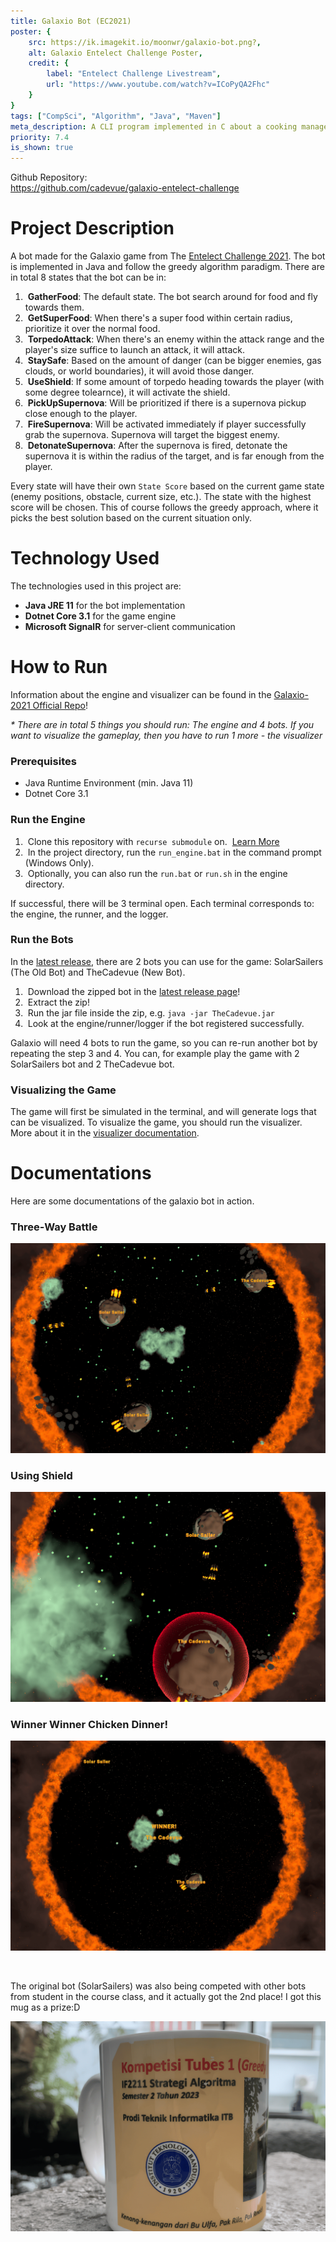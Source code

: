 ```yaml
---
title: Galaxio Bot (EC2021)
poster: {
    src: https://ik.imagekit.io/moonwr/galaxio-bot.png?,
    alt: Galaxio Entelect Challenge Poster,
    credit: {
        label: "Entelect Challenge Livestream",
        url: "https://www.youtube.com/watch?v=ICoPyQA2Fhc"
    }
}
tags: ["CompSci", "Algorithm", "Java", "Maven"]
meta_description: A CLI program implemented in C about a cooking management game! Player can move inside a map and interact with the environment, such as buying ingredients and cooking food. This game has no win condition. This is just simulation that focus on implementation of basic data structure and algorithm. Addin Munawwar (Cadevue).
priority: 7.4
is_shown: true
---
```


Github Repository: <br>
https://github.com/cadevue/galaxio-entelect-challenge
<br>

# Project Description 
A bot made for the Galaxio game from The [Entelect Challenge 2021](https://github.com/EntelectChallenge/2021-Galaxio). The bot is implemented in Java and follow the greedy algorithm paradigm. There are in total 8 states that the bot can be in:

1. &nbsp;**GatherFood**: The default state. The bot search around for food and fly towards them.
2. &nbsp;**GetSuperFood**: When there's a super food within certain radius, prioritize it over the normal food.
3. &nbsp;**TorpedoAttack**: When there's an enemy within the attack range and the player's size suffice to launch an attack, it will attack.
4. &nbsp;**StaySafe**: Based on the amount of danger (can be bigger enemies, gas clouds, or world boundaries), it will avoid those danger.
5. &nbsp;**UseShield**: If some amount of torpedo heading towards the player (with some degree tolearnce), it will activate the shield.
6. &nbsp;**PickUpSupernova**: Will be prioritized if there is a supernova pickup close enough to the player.
7. &nbsp;**FireSupernova**: Will be activated immediately if player successfully grab the supernova. Supernova will target the biggest enemy.
8. &nbsp;**DetonateSupernova**: After the supernova is fired, detonate the supernova it is within the radius of the target, and is far enough from the player.

Every state will have their own `State Score` based on the current game state (enemy positions, obstacle, current size, etc.). The state with the highest score will be chosen. This of course follows the greedy approach, where it picks the best solution based on the current situation only.

# Technology Used
The technologies used in this project are:
- **Java JRE 11** for the bot implementation
- **Dotnet Core 3.1** for the game engine
- **Microsoft SignalR** for server-client communication

# How to Run
Information about the engine and visualizer can be found in the [Galaxio-2021 Official Repo](https://github.com/EntelectChallenge/2021-Galaxio)!

*\* There are in total 5 things you should run: The engine and 4 bots. If you want to visualize the gameplay, then you have to run 1 more - the visualizer* 

### Prerequisites
- Java Runtime Environment (min. Java 11)
- Dotnet Core 3.1

### Run the Engine
1. &nbsp;Clone this repository with `recurse submodule` on. &nbsp;[Learn More](https://git-scm.com/book/en/v2/Git-Tools-Submodules)
2. &nbsp;In the project directory, run the `run_engine.bat` in the command prompt (Windows Only). 
3. &nbsp;Optionally, you can also run the `run.bat` or `run.sh` in the engine directory.

If successful, there will be 3 terminal open. Each terminal corresponds to: the engine, the runner, and the logger.

### Run the Bots
In the [latest release](https://github.com/cadevue/galaxio-entelect-challenge/releases/tag/v1.0.0), there are 2 bots you can use for the game: SolarSailers (The Old Bot) and TheCadevue (New Bot).

1. &nbsp;Download the zipped bot in the [latest release page](https://github.com/cadevue/galaxio-entelect-challenge/releases/tag/v1.0.0)!
2. &nbsp;Extract the zip!
3. &nbsp;Run the jar file inside the zip, e.g. `java -jar TheCadevue.jar`
4. &nbsp;Look at the engine/runner/logger if the bot registered successfully.

Galaxio will need 4 bots to run the game, so you can re-run another bot by repeating the step 3 and 4. You can, for example play the game with 2 SolarSailers bot and 2 TheCadevue bot.

### Visualizing the Game
The game will first be simulated in the terminal, and will generate logs that can be visualized. To visualize the game, you should run the visualizer. More about it in the [visualizer documentation](https://github.com/cadevue/galaxio-entelect-challenge-engine/blob/master/visualiser/README.md).

# Documentations
Here are some documentations of the galaxio bot in action.
### Three-Way Battle
![Screenshot of Galaxio Bot - Three-Way Battle](../../assets/project/galaxio-bot/battle02.png)

### Using Shield
![Screenshot of Galaxio Bot - Using Shield](../../assets/project/galaxio-bot/battle01.png)

### Winner Winner Chicken Dinner!
![Screenshot of Galaxio Bot - Winner Winner Chicken Dinner](../../assets/project/galaxio-bot/winner.png)

<br>

The original bot (SolarSailers) was also being competed with other bots from student in the course class, and it actually got the 2️nd place! I got this mug as a prize:D
<br>

![A mug, the prize of the IF2211 class galaxio tournament (2021)](../../assets/project/galaxio-bot/mug.png)